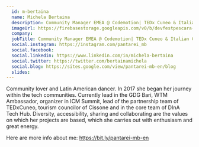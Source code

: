 ```yaml
---
  id: m-bertaina
  name: Michela Bertaina
  description: Community Manager EMEA @ Codemotion| TEDx Cuneo & Italian Community Manager Summit Organizer | WTM Ambassador | GDG Bari Lead | Tourism Councilor @ Cissone
  imageUrl: https://firebasestorage.googleapis.com/v0/b/devfestpescara-2023.appspot.com/o/speakers%2Fm-bertaina.png?alt=media&token=fb3e662a-a123-43df-a004-de33d60db757
  company: 
  jobTitle: Community Manager EMEA @ Codemotion| TEDx Cuneo & Italian Community Manager Summit Organizer | WTM Ambassador | GDG Bari Lead | Tourism Councilor @ Cissone
  social.instagram: https://instagram.com/pantarei_mb
  social.facebook: 
  social.linkedin: https://www.linkedin.com/in/michela-bertaina
  social.twitter: https://twitter.com/bertainamichela
  social.blog: https://sites.google.com/view/pantarei-mb-en/blog
  slides: 
---
```

Community lover and Latin American dancer. In 2017 she began her journey within the tech communities. Currently lead in the GDG Bari, WTM Ambassador, organizer in ICM Summit, lead of the partnership team of TEDxCuneo, tourism councilor of Cissone and in the core team of DInA Tech Hub. Diversity, accessibility, sharing and collaborating are the values ​​on which her projects are based, which she carries out with enthusiasm and great energy.

Here are more info about me: https://bit.ly/pantarei-mb-en
  
